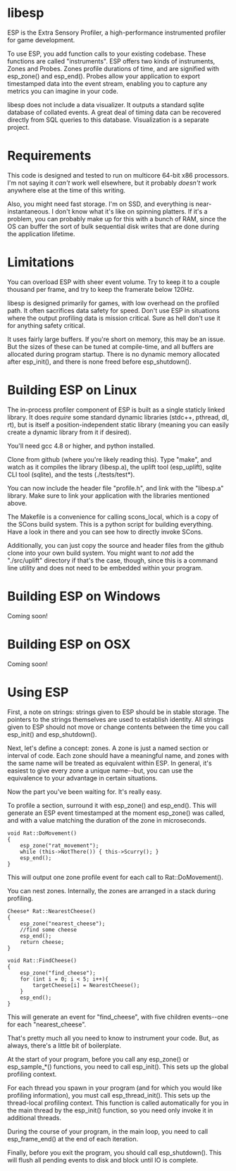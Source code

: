 libesp
======

ESP is the Extra Sensory Profiler, a high-performance instrumented profiler for
game development.

To use ESP, you add function calls to your existing codebase. These functions
are called "instruments". ESP offers two kinds of instruments, Zones and Probes.
Zones profile durations of time, and are signified with esp_zone() and
esp_end(). Probes allow your application to export timestamped data into the
event stream, enabling you to capture any metrics you can imagine in your code.

libesp does not include a data visualizer. It outputs a standard sqlite database
of collated events. A great deal of timing data can be recovered directly from
SQL queries to this database. Visualization is a separate project.


Requirements
============

This code is designed and tested to run on multicore 64-bit x86 processors.
I'm not saying it *can't* work well elsewhere, but it probably *doesn't* work
anywhere else at the time of this writing.

Also, you might need fast storage. I'm on SSD, and everything is near-instantaneous. I
don't know what it's like on spinning platters. If it's a problem, you can
probably make up for this with a bunch of RAM, since the OS can buffer the sort
of bulk sequential disk writes that are done during the application lifetime.


Limitations
===========

You can overload ESP with sheer event volume. Try to keep it to a couple
thousand per frame, and try to keep the framerate below 120Hz.

libesp is designed primarily for games, with low overhead on the profiled path.
It often sacrifices data safety for speed. Don't use ESP in situations where the
output profiling data is mission critical. Sure as hell don't use it for
anything safety critical.

It uses fairly large buffers. If you're short on memory, this may be an issue.
But the sizes of these can be tuned at compile-time, and all buffers are
allocated during program startup. There is no dynamic memory allocated after
esp_init(), and there is none freed before esp_shutdown().


Building ESP on Linux
===============================

The in-process profiler component of ESP is built as a single staticly linked
library. It does *require* some standard dynamic libraries (stdc++, pthread, dl,
rt), but is itself a position-independent static library (meaning you can easily
create a dynamic library from it if desired).

You'll need gcc 4.8 or higher, and python installed.

Clone from github (where you're likely reading this). Type "make", and watch as
it compiles the library (libesp.a), the uplift tool (esp_uplift), sqlite CLI
tool (sqlite), and the tests (./tests/test*).

You can now include the header file "profile.h", and link with the "libesp.a"
library. Make sure to link your application with the libraries mentioned above.

The Makefile is a convenience for calling scons_local, which is a copy of the
SCons build system. This is a python script for building everything. Have a look
in there and you can see how to directly invoke SCons.

Additionally, you can just copy the source and header files from the github
clone into your own build system. You might want to *not* add the "./src/uplift"
directory if that's the case, though, since this is a command line utility and
does not need to be embedded within your program.


Building ESP on Windows
=======================

Coming soon!


Building ESP on OSX
===================

Coming soon!


Using ESP
=========

First, a note on strings: strings given to ESP should be in stable storage. The
pointers to the strings themselves are used to establish identity. All strings
given to ESP should not move or change contents between the time you call
esp_init() and esp_shutdown().

Next, let's define a concept: zones. A zone is just a named section or interval
of code. Each zone should have a meaningful name, and zones with the same name
will be treated as equivalent within ESP. In general, it's easiest to give every
zone a unique name--but, you can use the equivalence to your advantage in
certain situations.

Now the part you've been waiting for. It's really easy.

To profile a section, surround it with esp_zone() and esp_end(). This will
generate an ESP event timestamped at the moment esp_zone() was called, and with
a value matching the duration of the zone in microseconds.

    void Rat::DoMovement()
    {
        esp_zone("rat_movement");
        while (this->NotThere()) { this->Scurry(); }
        esp_end();
    }
    
This will output one zone profile event for each call to Rat::DoMovement().

You can nest zones. Internally, the zones are arranged in a stack during
profiling.

    Cheese* Rat::NearestCheese()
    {
        esp_zone("nearest_cheese");
        //find some cheese
        esp_end();
        return cheese;
    }
    
    void Rat::FindCheese()
    {
        esp_zone("find_cheese");
        for (int i = 0; i < 5; i++){
            targetCheese[i] = NearestCheese();
        }
        esp_end();
    }

This will generate an event for "find_cheese", with five children events--one
for each "nearest_cheese".

That's pretty much all you need to know to instrument your code. But, as always,
there's a little bit of boilerplate.

At the start of your program, before you call any esp_zone() or esp_sample_*()
functions, you need to call esp_init(). This sets up the global profiling context.

For each thread you spawn in your program (and for which you would like
profiling information), you must call esp_thread_init(). This sets up the
thread-local profiling context. This function is called automatically for you in
the main thread by the esp_init() function, so you need only invoke it in
additional threads.

During the course of your program, in the main loop, you need to call
esp_frame_end() at the end of each iteration. 

Finally, before you exit the program, you should call esp_shutdown(). This will
flush all pending events to disk and block until IO is complete.









